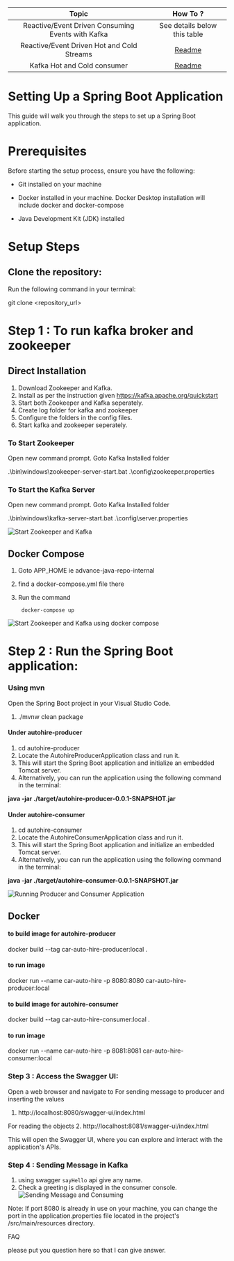 |                       Topic                       |                                       How To ?                                        |
|:-------------------------------------------------:|:-------------------------------------------------------------------------------------:|
| Reactive/Event Driven Consuming Events with Kafka |                             See details below this table                              |
|    Reactive/Event Driven Hot and Cold Streams     | [Readme](./autohire-consumer/src/test/java/com/carrental/autohire/consumer/Readme.md) |
|    Kafka Hot and Cold consumer                    | [Readme](./autohire-kakfa-cold-consumer/Readme.md) |


# Setting Up a Spring Boot Application
This guide will walk you through the steps to set up a Spring Boot application.

# Prerequisites
Before starting the setup process, ensure you have the following:

- Git installed on your machine

- Docker installed in your machine. Docker Desktop installation will include docker and docker-compose

- Java Development Kit (JDK) installed

# Setup Steps

## Clone the repository:

Run the following command in your terminal:

git clone <repository_url>

# Step 1 : To run kafka broker and zookeeper


## Direct Installation
1. Download Zookeeper and Kafka.
2. Install as per the instruction given https://kafka.apache.org/quickstart
3. Start both Zookeeper and Kafka seperately.
4. Create log folder for kafka and zookeeper
5. Configure the folders in the config files.
6. Start kafka and zookeeper seperately.

### To Start Zookeeper

Open new command prompt. Goto Kafka Installed folder

.\bin\windows\zookeeper-server-start.bat .\config\zookeeper.properties

### To Start the Kafka Server

Open new command prompt. Goto Kafka Installed folder

.\bin\windows\kafka-server-start.bat .\config\server.properties

![Start Zookeeper and Kafka](./media/runningKafka.gif)

## Docker Compose

1. Goto APP_HOME ie advance-java-repo-internal
2. find a docker-compose.yml file there
3. Run the command 
  
        docker-compose up
![Start Zookeeper and Kafka using docker compose](./media/zookeeper-kafka-docker-compose.gif)


# Step 2 : Run the Spring Boot application:

### Using mvn
Open the Spring Boot project in your Visual Studio Code.
1. ./mvnw clean package

#### Under autohire-producer

1. cd autohire-producer
2. Locate the AutohireProducerApplication class and run it.
3. This will start the Spring Boot application and initialize an embedded Tomcat server.
4. Alternatively, you can run the application using the following command in the terminal:

**java -jar ./target/autohire-producer-0.0.1-SNAPSHOT.jar**

#### Under autohire-consumer
1. cd autohire-consumer
2. Locate the AutohireConsumerApplication class and run it.
3. This will start the Spring Boot application and initialize an embedded Tomcat server.
4. Alternatively, you can run the application using the following command in the terminal:

**java -jar ./target/autohire-consumer-0.0.1-SNAPSHOT.jar**

![Running Producer and Consumer Application](./media/RunningProducerConsumer.gif)

## Docker
#### to build image for autohire-producer

docker build --tag car-auto-hire-producer:local .

#### to run image

docker run --name car-auto-hire -p 8080:8080 car-auto-hire-producer:local

#### to build image for autohire-consumer

docker build --tag car-auto-hire-consumer:local .

#### to run image

docker run --name car-auto-hire -p 8081:8081 car-auto-hire-consumer:local

### Step 3 : Access the Swagger UI:

Open a web browser and navigate to 
For sending message to producer and inserting the values
1. http://localhost:8080/swagger-ui/index.html

For reading the objects
2. http://localhost:8081/swagger-ui/index.html 


This will open the Swagger UI, where you can explore and interact with the application's APIs.

### Step 4 : Sending Message in Kafka

1. using swagger `sayHello` api give any name.
2. Check a greeting is displayed in the consumer console.
![Sending Message and Consuming](./media/SendingMessage.gif)

Note: If port 8080 is already in use on your machine, you can change the port in the application.properties file located in the project's /src/main/resources directory.

FAQ

please put you question here so that I can give answer.

